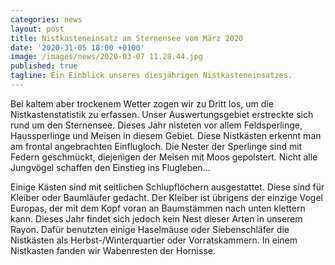 ```yaml
---
categories: news
layout: post
title: Nistkasteneinsatz am Sternensee vom März 2020
date: '2020-31-05 18:00 +0100'
image: /images/news/2020-03-07 11.28.44.jpg
published: true
tagline: Ein Einblick unseres diesjährigen Nistkasteneinsatzes. 
---
```


Bei kaltem aber trockenem Wetter zogen wir zu Dritt los, um die Nistkastenstatistik zu
erfassen. Unser Auswertungsgebiet erstreckte sich rund um den Sternensee. Dieses Jahr
nisteten vor allem Feldsperlinge, Haussperlinge und Meisen in diesem Gebiet. Diese Nistkästen
erkennt man am frontal angebrachten Einflugloch. Die Nester der Sperlinge sind mit Federn
geschmückt, diejenigen der Meisen mit Moos gepolstert. Nicht alle Jungvögel schaffen den
Einstieg ins Flugleben...

Einige Kästen sind mit seitlichen Schlupflöchern ausgestattet. Diese sind für Kleiber oder
Baumläufer gedacht. Der Kleiber ist übrigens der einzige Vogel Europas, der mit dem Kopf
voran an Baumstämmen nach unten klettern kann. Dieses Jahr findet sich jedoch kein Nest
dieser Arten in unserem Rayon. Dafür benutzten einige Haselmäuse oder Siebenschläfer die
Nistkästen als Herbst-/Winterquartier oder Vorratskammern. In einem Nistkasten fanden wir
Wabenresten der Hornisse.




